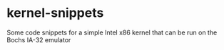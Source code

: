 # kernel-snippets
Some code snippets for a simple Intel x86 kernel that can be run on the Bochs IA-32 emulator
